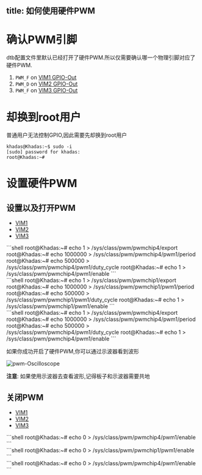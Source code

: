 title: 如何使用硬件PWM
---

# 确认PWM引脚

dtb配置文件里默认已经打开了硬件PWM.所以仅需要确认哪一个物理引脚对应了硬件PWM.

1. `PWM_F` on [VIM1 GPIO-Out](/zh-cn/vim1/index.html#GPIO-Pin-Out)
2. `PWM_D` on [VIM2 GPIO-Out](/zh-cn/vim2/index.html#GPIO-Pinout)
3. `PWM_F` on [VIM3 GPIO-Out](/zh-cn/vim3/index.html#GPIO-Pinout)

# 却换到root用户

普通用户无法控制GPIO,因此需要先却换到root用户

```shell
khadas@Khadas:~$ sudo -i
[sudo] password for khadas:
root@Khadas:~#
```

# 设置硬件PWM

## 设置以及打开PWM

<ul class="nav nav-tabs" id="myTab" role="tablist">
  <li class="nav-item" role="presentation">
    <a class="nav-link active" id="home-tab" data-toggle="tab" href="#vim1-enable" role="tab" aria-controls="vim1" aria-selected="true">VIM1</a>
  </li>
  <li class="nav-item" role="presentation">
    <a class="nav-link" id="profile-tab" data-toggle="tab" href="#vim2-enable" role="tab" aria-controls="vim2" aria-selected="false">VIM2</a>
  </li>
  <li class="nav-item" role="presentation">
    <a class="nav-link" id="contact-tab" data-toggle="tab" href="#vim3-enable" role="tab" aria-controls="vim3" aria-selected="false">VIM3</a>
  </li>
</ul>
<div class="tab-content" id="myTabContent">
  <div class="tab-pane fade show active" id="vim1-enable" role="tabpanel" aria-labelledby="vim1-tab">
    ```shell
    root@Khadas:~# echo 1 > /sys/class/pwm/pwmchip4/export
    root@Khadas:~# echo 1000000 > /sys/class/pwm/pwmchip4/pwm1/period
    root@Khadas:~# echo 500000 > /sys/class/pwm/pwmchip4/pwm1/duty_cycle
    root@Khadas:~# echo 1 > /sys/class/pwm/pwmchip4/pwm1/enable
    ```
  </div>
  <div class="tab-pane fade" id="vim2-enable" role="tabpanel" aria-labelledby="vim2-tab">
    ```shell
    root@Khadas:~# echo 1 > /sys/class/pwm/pwmchip1/export
    root@Khadas:~# echo 1000000 > /sys/class/pwm/pwmchip1/pwm1/period
    root@Khadas:~# echo 500000 > /sys/class/pwm/pwmchip1/pwm1/duty_cycle
    root@Khadas:~# echo 1 > /sys/class/pwm/pwmchip1/pwm1/enable
    ```
  </div>
  <div class="tab-pane fade" id="vim3-enable" role="tabpanel" aria-labelledby="vim3-tab">
    ```shell
    root@Khadas:~# echo 1 > /sys/class/pwm/pwmchip4/export
    root@Khadas:~# echo 1000000 > /sys/class/pwm/pwmchip4/pwm1/period
    root@Khadas:~# echo 500000 > /sys/class/pwm/pwmchip4/pwm1/duty_cycle
    root@Khadas:~# echo 1 > /sys/class/pwm/pwmchip4/pwm1/enable
    ```
  </div>
</div>

如果你成功开启了硬件PWM,你可以通过示波器看到波形

![pwm-Oscilloscope](/images/vim1/pwm-Oscilloscope.jpg)

**注意**: 如果使用示波器去查看波形,记得板子和示波器需要共地

## 关闭PWM

<ul class="nav nav-tabs" id="myTab" role="tablist">
  <li class="nav-item" role="presentation">
    <a class="nav-link active" id="home-tab" data-toggle="tab" href="#vim1-disable" role="tab" aria-controls="vim1" aria-selected="true">VIM1</a>
  </li>
  <li class="nav-item" role="presentation">
    <a class="nav-link" id="profile-tab" data-toggle="tab" href="#vim2-disable" role="tab" aria-controls="vim2" aria-selected="false">VIM2</a>
  </li>
  <li class="nav-item" role="presentation">
    <a class="nav-link" id="contact-tab" data-toggle="tab" href="#vim3-disable" role="tab" aria-controls="vim3" aria-selected="false">VIM3</a>
  </li>
</ul>
<div class="tab-content" id="myTabContent">
  <div class="tab-pane fade show active" id="vim1-disable" role="tabpanel" aria-labelledby="vim1-tab">
  ```shell
  root@Khadas:~# echo 0 > /sys/class/pwm/pwmchip4/pwm1/enable
  ```
  </div>
  <div class="tab-pane fade" id="vim2-disable" role="tabpanel" aria-labelledby="vim2-tab">
  ```shell
  root@Khadas:~# echo 0 > /sys/class/pwm/pwmchip1/pwm1/enable
  ```
  </div>
  <div class="tab-pane fade" id="vim3-disable" role="tabpanel" aria-labelledby="vim3-tab">
  ```shell
  root@Khadas:~# echo 0 > /sys/class/pwm/pwmchip4/pwm1/enable
  ```
  </div>
</div>

